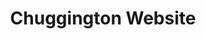---
title: Chuggington Website
developer: Kids Industries
clients: Ludorum, CBeebies, BBC
image: ChuggingtonWebsite.jpg
link: http://www.kidsindustries.com/case-studies/chuggington-website
html5: http://www.chuggington.com
featured: true
---